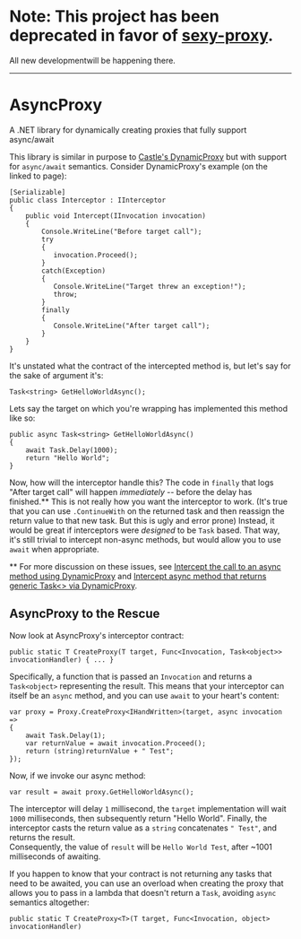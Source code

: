 # Note: This project has been deprecated in favor of [sexy-proxy](https://github.com/kswoll/sexy-proxy).  

All new developmentwill be happening there.

---

# AsyncProxy
A .NET library for dynamically creating proxies that fully support async/await

This library is similar in purpose to [Castle's DynamicProxy](https://github.com/castleproject/Core/blob/master/docs/dynamicproxy-introduction.md) 
but with support for `async/await` semantics.  Consider DynamicProxy's example (on the linked to page):

    [Serializable]
    public class Interceptor : IInterceptor
    {
        public void Intercept(IInvocation invocation)
        {
            Console.WriteLine("Before target call");
            try
            {
               invocation.Proceed();
            }
            catch(Exception)
            {
               Console.WriteLine("Target threw an exception!");
               throw;
            }
            finally
            {
               Console.WriteLine("After target call");
            }
        }
    }
    
It's unstated what the contract of the intercepted method is, but let's say for the sake of argument it's:

    Task<string> GetHelloWorldAsync();
    
Lets say the target on which you're wrapping has implemented this method like so:

    public async Task<string> GetHelloWorldAsync()
    {
        await Task.Delay(1000);
        return "Hello World";
    }

Now, how will the interceptor handle this?  The code in `finally` that logs "After target call" will happen *immediately* -- 
before the delay has finished.**  This is not really how you want the interceptor to work.  (It's true that you can use 
`.ContinueWith` on the returned task and then reassign the return value to that new task.  But this is ugly and error prone) Instead, it would be great if interceptors were *designed* to be `Task` based.  That way, it's still trivial to intercept 
non-async methods, but would allow you to use `await` when appropriate.

** For more discussion on these issues, see [Intercept the call to an async method using DynamicProxy](http://stackoverflow.com/questions/14288075/intercept-the-call-to-an-async-method-using-dynamicproxy) and [Intercept async method that returns generic Task<> via DynamicProxy](http://stackoverflow.com/questions/28099669/intercept-async-method-that-returns-generic-task-via-dynamicproxy).

## AsyncProxy to the Rescue

Now look at AsyncProxy's interceptor contract: 

    public static T CreateProxy(T target, Func<Invocation, Task<object>> invocationHandler) { ... }
    
Specifically, a function that is passed an `Invocation` and returns a `Task<object>` representing the result.  This means that 
your interceptor can itself be an `async` method, and you can use `await` to your heart's content:

    var proxy = Proxy.CreateProxy<IHandWritten>(target, async invocation =>
    {
        await Task.Delay(1);
        var returnValue = await invocation.Proceed();
        return (string)returnValue + " Test";
    });

Now, if we invoke our async method:

    var result = await proxy.GetHelloWorldAsync();
    
The interceptor will delay `1` millisecond, the `target` implementation will wait `1000` milliseconds, then subsequently return 
"Hello World". Finally, the interceptor casts the return value as a `string` concatenates `" Test"`, and returns the result.  
Consequently, the value of `result` will be `Hello World Test`, after ~1001 milliseconds of awaiting.

If you happen to know that your contract is not returning any tasks that need to be awaited, you can use an overload when creating the proxy that allows you to pass in a lambda that doesn't return a `Task`, avoiding `async` semantics altogether:

    public static T CreateProxy<T>(T target, Func<Invocation, object> invocationHandler)
